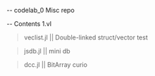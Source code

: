 -- codelab_0
Misc repo

-- Contents
1.vl

> veclist.jl   || Double-linked struct/vector test

> jsdb.jl      || mini db

> dcc.jl       || BitArray curio
